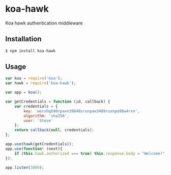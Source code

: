 # koa-hawk
Koa hawk authentication middleware

## Installation

```js
$ npm install koa-hawk
```

## Usage

```js
var koa = require('koa');
var hawk = require('koa-hawk');

var app = koa();

var getCredentials = function (id, callback) {
    var credentials = {
        key: 'werxhqb98rpaxn39848xrunpaw3489ruxnpa98w4rxn',
        algorithm: 'sha256',
        user: 'Steve'
    };
    return callback(null, credentials);
};

app.use(hawk(getCredentials));
app.use(function* (next){
	if (this.hawk.authorized === true) this.response.body = "Welcome!";
});

app.listen(3000);
